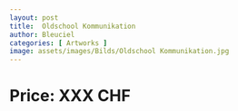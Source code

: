 ```yaml
---
layout: post
title:  Oldschool Kommunikation
author: Bleuciel
categories: [ Artworks ]
image: assets/images/Bilds/Oldschool Kommunikation.jpg
---
```

# Price: XXX CHF
